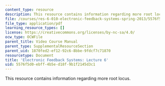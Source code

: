 ```yaml
---
content_type: resource
description: This resource contains information regarding more root locus.
file: /courses/res-6-010-electronic-feedback-systems-spring-2013/5576f5d0ebff4b5ed18f9b1f2145d3c1_MITRES_6-010S13_lec06.pdf
file_type: application/pdf
learning_resource_types: []
license: https://creativecommons.org/licenses/by-nc-sa/4.0/
ocw_type: OCWFile
parent_title: Video Course Manual
parent_type: SupplementalResourceSection
parent_uid: 1870fed2-ef12-92c6-8bbe-9fdcf7c71870
resourcetype: Document
title: 'Electronic Feedback Systems: Lecture 6'
uid: 5576f5d0-ebff-4b5e-d18f-9b1f2145d3c1
---
```

This resource contains information regarding more root locus.